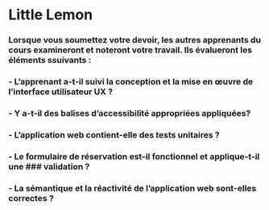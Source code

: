 # Little Lemon

### Lorsque vous soumettez votre devoir, les autres apprenants du cours examineront et noteront votre  travail. Ils évalueront les éléments ssuivants :
### - L’apprenant a-t-il suivi la  conception et la mise en œuvre de l’interface utilisateur UX ?
### - Y a-t-il des balises d’accessibilité appropriées appliquées?
### - L’application web contient-elle des tests unitaires ?
### - Le formulaire de réservation est-il fonctionnel et applique-t-il une ### validation ?
### - La sémantique et la réactivité de l’application web sont-elles  correctes ?

